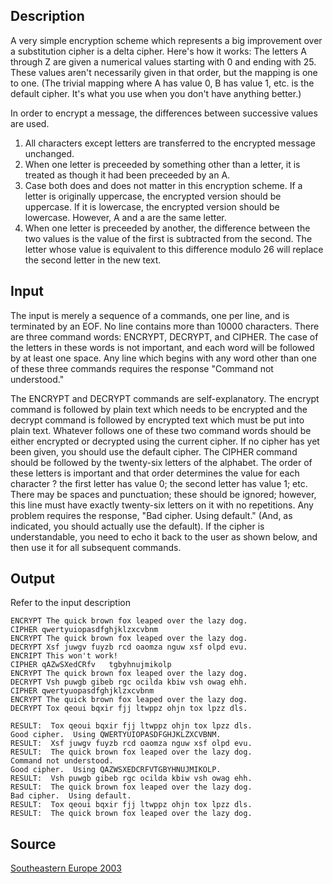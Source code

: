 <h2>Description</h2><p>A very simple encryption scheme which represents a big improvement over a substitution cipher is a delta cipher. Here's how it works:  The letters A through Z are given a numerical values starting with 0 and ending with 25. These values aren't necessarily given in that order, but the mapping is one to one.  (The trivial mapping where A has value 0, B has value 1, etc.  is the default cipher.  It's what you use when you don't have anything better.) 
</p>
In order to encrypt a message, the differences between successive values are used.

1.	All characters except letters are transferred to the encrypted message unchanged. 
2.	When one letter is preceeded by something other than a letter, it is treated as though it had been preceeded by an A.
3.	Case both does and does not matter in this encryption scheme.  If a letter is originally uppercase, the encrypted version should be uppercase.  If it is lowercase, the encrypted version should be lowercase.  However, A and a are the same letter.  
4.	When one letter is preceeded by another, the difference between the two values is the value of the first is subtracted from the second. The letter whose value is equivalent to this difference modulo 26 will replace the second letter in the new text.  
<h2>Input</h2><p>The input is merely a sequence of a commands, one per line, and is terminated by an EOF. No line contains more than 10000 characters. There are three command words:  ENCRYPT, DECRYPT, and CIPHER. The case of the letters in these words is not important, and each word will be followed by at least one space. Any line which begins with any word  other than one of these three commands requires the response "Command not understood."
</p>The ENCRYPT and DECRYPT commands are self-explanatory.  The encrypt command is followed by plain text which needs to be encrypted and the decrypt command is followed by encrypted text which must be put into plain text.  Whatever follows one of these two command words should be either encrypted or decrypted using the current cipher.  If no cipher has yet been given, you should use the default cipher.
The CIPHER command should be followed by the twenty-six letters of the alphabet.  The order of these letters is important and that order determines the value for each character ? the first letter has value 0; the second letter has value 1; etc.  There may be spaces and punctuation; these should be ignored; however, this line must have exactly twenty-six letters on it with no repetitions. Any problem requires the response, "Bad cipher.  Using default." (And, as indicated, you should actually use the default). If the cipher is understandable, you need to echo it back to the user as shown below, and then use it for all subsequent commands.
<h2>Output</h2><p>Refer to the input description</p><pre><code class="language-input1">ENCRYPT The quick brown fox leaped over the lazy dog.
CIPHER qwertyuiopasdfghjklzxcvbnm
ENCRYPT The quick brown fox leaped over the lazy dog.
DECRYPT Xsf juwgv fuyzb rcd oaomza nguw xsf olpd evu.
ENCRIPT This won&#39;t work!
CIPHER qAZwSXedCRfv   tgbyhnujmikolp
ENCRYPT The quick brown fox leaped over the lazy dog.
DECRYPT Vsh puwgb gibeb rgc ocilda kbiw vsh owag ehh.
CIPHER qwertyuopasdfghjklzxcvbnm
ENCRYPT The quick brown fox leaped over the lazy dog.
DECRYPT Tox qeoui bqxir fjj ltwppz ohjn tox lpzz dls.</code></pre><pre><code class="language-output1">RESULT:  Tox qeoui bqxir fjj ltwppz ohjn tox lpzz dls.
Good cipher.  Using QWERTYUIOPASDFGHJKLZXCVBNM.
RESULT:  Xsf juwgv fuyzb rcd oaomza nguw xsf olpd evu.
RESULT:  The quick brown fox leaped over the lazy dog.
Command not understood.
Good cipher.  Using QAZWSXEDCRFVTGBYHNUJMIKOLP.
RESULT:  Vsh puwgb gibeb rgc ocilda kbiw vsh owag ehh.
RESULT:  The quick brown fox leaped over the lazy dog.
Bad cipher.  Using default.
RESULT:  Tox qeoui bqxir fjj ltwppz ohjn tox lpzz dls.
RESULT:  The quick brown fox leaped over the lazy dog.</code></pre><h2>Source</h2><a href="searchproblem?field=source&amp;key=Southeastern+Europe+2003">Southeastern Europe 2003</a>